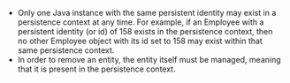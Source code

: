 * Only one Java instance with the same persistent identity may exist in a persistence context at any time. For example, if an Employee with a persistent identity (or id) of 158 exists in the persistence context, then no other Employee object with its id set to 158 may exist within that same persistence context. 
* In order to remove an entity, the entity itself must be managed, meaning that it is present in the persistence context. 